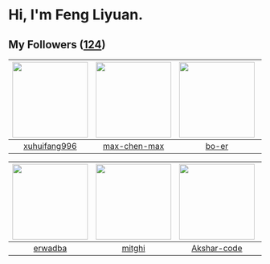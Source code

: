 # Hi, I'm Feng Liyuan.

## My Followers ([124](https://github.com/SunRunAway?tab=followers))

| <img src="https://avatars.githubusercontent.com/u/50138288?v=4" width="150" height="150" /> | <img src="https://avatars.githubusercontent.com/u/201035141?v=4" width="150" height="150" /> | <img src="https://avatars.githubusercontent.com/u/49479987?v=4" width="150" height="150" /> | <img src="https://avatars.githubusercontent.com/u/58627821?v=4" width="150" height="150" /> |
| :-----------------------------------------------------------------------------------------: | :------------------------------------------------------------------------------------------: | :-----------------------------------------------------------------------------------------: | :-----------------------------------------------------------------------------------------: |
|                       [xuhuifang996](https://github.com/xuhuifang996)                       |                        [max-chen-max](https://github.com/max-chen-max)                       |                              [bo-er](https://github.com/bo-er)                              |                         [nholuongut](https://github.com/nholuongut)                         |

| <img src="https://avatars.githubusercontent.com/u/43768654?v=4" width="150" height="150" /> | <img src="https://avatars.githubusercontent.com/u/55898975?v=4" width="150" height="150" /> | <img src="https://avatars.githubusercontent.com/u/59618640?v=4" width="150" height="150" /> | <img src="https://avatars.githubusercontent.com/u/65283311?v=4" width="150" height="150" /> |
| :-----------------------------------------------------------------------------------------: | :-----------------------------------------------------------------------------------------: | :-----------------------------------------------------------------------------------------: | :-----------------------------------------------------------------------------------------: |
|                            [erwadba](https://github.com/erwadba)                            |                             [mitghi](https://github.com/mitghi)                             |                        [Akshar-code](https://github.com/Akshar-code)                        |                           [alekssze](https://github.com/alekssze)                           |